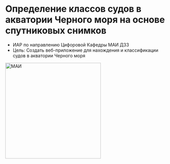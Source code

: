 # Определение классов судов в акватории Черного моря на основе спутниковых снимков

* ИАР по направлению Цифоровой Кафедры МАИ ДЗЗ
* Цель:
    Создать веб-приложение для нахождения и классификации судов в акватории Черного моря


<img src="https://mai.ru/press/brand/download/Default/RU/Default.svg" alt="МАИ" width="300" height="300">
